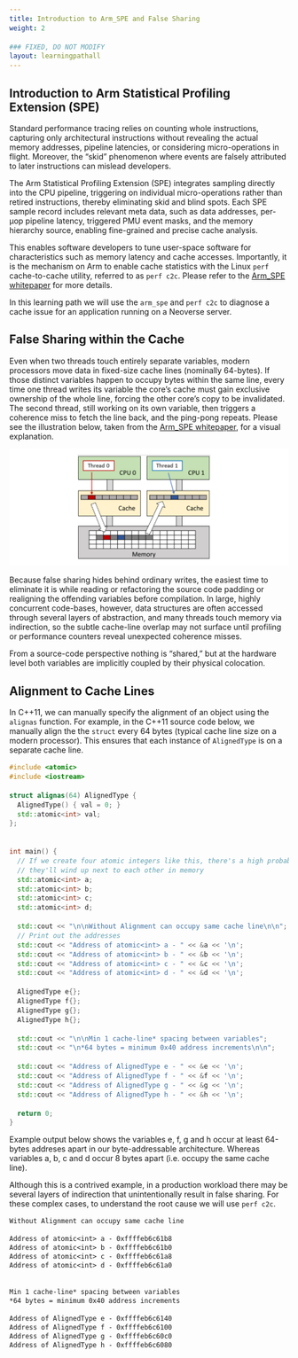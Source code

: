 ```yaml
---
title: Introduction to Arm_SPE and False Sharing
weight: 2

### FIXED, DO NOT MODIFY
layout: learningpathall
---
```


## Introduction to Arm Statistical Profiling Extension (SPE)

Standard performance tracing relies on counting whole instructions, capturing only architectural instructions without revealing the actual memory addresses, pipeline latencies, or considering micro-operations in flight. Moreover, the “skid” phenomenon where events are falsely attributed to later instructions can mislead developers. 

The Arm Statistical Profiling Extension (SPE) integrates sampling directly into the CPU pipeline, triggering on individual micro-operations rather than retired instructions, thereby eliminating skid and blind spots. Each SPE sample record includes relevant meta data, such as data addresses, per-µop pipeline latency, triggered PMU event masks, and the memory hierarchy source, enabling fine-grained and precise cache analysis. 

This enables software developers to tune user-space software for characteristics such as memory latency and cache accesses. Importantly, it is the mechanism on Arm to enable cache statistics with the Linux `perf` cache-to-cache utility, referred to as `perf c2c`. Please refer to the [Arm_SPE whitepaper](https://developer.arm.com/documentation/109429/latest/) for more details. 

In this learning path we will use the `arm_spe` and `perf c2c` to diagnose a cache issue for an application running on a Neoverse server.

## False Sharing within the Cache

Even when two threads touch entirely separate variables, modern processors move data in fixed-size cache lines (nominally 64-bytes). If those distinct variables happen to occupy bytes within the same line, every time one thread writes its variable the core’s cache must gain exclusive ownership of the whole line, forcing the other core’s copy to be invalidated. The second thread, still working on its own variable, then triggers a coherence miss to fetch the line back, and the ping-pong repeats. Please see the illustration below, taken from the [Arm_SPE whitepaper](https://developer.arm.com/documentation/109429/latest/), for a visual explanation.

![false_sharing_diagram](./false_sharing_diagram.png)

Because false sharing hides behind ordinary writes, the easiest time to eliminate it is while reading or refactoring the source code padding or realigning the offending variables before compilation. In large, highly concurrent code-bases, however, data structures are often accessed through several layers of abstraction, and many threads touch memory via indirection, so the subtle cache-line overlap may not surface until profiling or performance counters reveal unexpected coherence misses.

From a source-code perspective nothing is “shared,” but at the hardware level both variables are implicitly coupled by their physical colocation.

## Alignment to Cache Lines

In C++11, we can manually specify the alignment of an object using the `alignas` function. For example, in the C++11 source code below, we manually align the the `struct` every 64 bytes (typical cache line size on a modern processor). This ensures that each instance of `AlignedType` is on a separate cache line. 

```cpp
#include <atomic>
#include <iostream>

struct alignas(64) AlignedType {
  AlignedType() { val = 0; }
  std::atomic<int> val;
};


int main() {
  // If we create four atomic integers like this, there's a high probability
  // they'll wind up next to each other in memory
  std::atomic<int> a;
  std::atomic<int> b;
  std::atomic<int> c;
  std::atomic<int> d;

  std::cout << "\n\nWithout Alignment can occupy same cache line\n\n";
  // Print out the addresses
  std::cout << "Address of atomic<int> a - " << &a << '\n';
  std::cout << "Address of atomic<int> b - " << &b << '\n';
  std::cout << "Address of atomic<int> c - " << &c << '\n';
  std::cout << "Address of atomic<int> d - " << &d << '\n';

  AlignedType e{};
  AlignedType f{};
  AlignedType g{};
  AlignedType h{};

  std::cout << "\n\nMin 1 cache-line* spacing between variables";
  std::cout << "\n*64 bytes = minimum 0x40 address increments\n\n";

  std::cout << "Address of AlignedType e - " << &e << '\n';
  std::cout << "Address of AlignedType f - " << &f << '\n';
  std::cout << "Address of AlignedType g - " << &g << '\n';
  std::cout << "Address of AlignedType h - " << &h << '\n';

  return 0;
}
```

Example output below shows the variables e, f, g and h occur at least 64-bytes addreses apart in our byte-addressable architecture. Whereas variables a, b, c and d occur 8 bytes apart (i.e. occupy the same cache line). 

Although this is a contrived example, in a production workload there may be several layers of indirection that unintentionally result in false sharing. For these complex cases, to understand the root cause we will use `perf c2c`.

```output
Without Alignment can occupy same cache line

Address of atomic<int> a - 0xffffeb6c61b8
Address of atomic<int> b - 0xffffeb6c61b0
Address of atomic<int> c - 0xffffeb6c61a8
Address of atomic<int> d - 0xffffeb6c61a0


Min 1 cache-line* spacing between variables
*64 bytes = minimum 0x40 address increments

Address of AlignedType e - 0xffffeb6c6140
Address of AlignedType f - 0xffffeb6c6100
Address of AlignedType g - 0xffffeb6c60c0
Address of AlignedType h - 0xffffeb6c6080
```